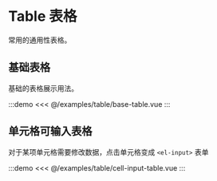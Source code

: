 # Table 表格

常用的通用性表格。

## 基础表格

基础的表格展示用法。

:::demo
<<< @/examples/table/base-table.vue
:::

## 单元格可输入表格

对于某项单元格需要修改数据，点击单元格变成 `<el-input>` 表单

:::demo
<<< @/examples/table/cell-input-table.vue
:::